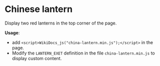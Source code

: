 # Chinese lantern

Display two red lanterns in the top corner of the page.

**Usage**:

- add `<script>WikiDocs_js("china-lantern.min.js");</script>` in the page.
- Modify the `LANTERN_EXET` definition in the file `china-lantern.min.js` to display custom content.


<script>WikiDocs_js("china-lantern.min.js");</script>